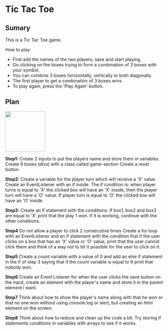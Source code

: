 # Tic Tac Toe

## Sumary

This is a Tic Tac Toe game.

How to play:

- First add the names of the two players, save and start playing.
- Go clicking on the boxes trying to form a combination of 3 boxes with your symbol.
- You can combine 3 boxes horizontally, vertically or both diagonally.
- The first player to get a combination of 3 boxes wins.
- To play again, press the 'Play Again' button.

## Plan

<img src="https://lucid.app/lucidchart/7436b5db-3070-4040-9047-23b42aa3a03e/edit?viewport_loc=620%2C417%2C692%2C293%2C0_0&invitationId=inv_bcf939ef-c822-470a-9f32-9ada6677014d" width="128">

**Step1:**
Create 2 inputs to put the players name and store them in variables.
Create 9 boxes (divs) with a class called game-section
Create a reset button 

**Step2:**
Create a variable for the player turn which will receive a 'X' value.
Create an EventListener with an if inside. 
The if condition is: when player turns is equal to 'X' the clicked box will have an 'X' inside, then the player turn will have a 'O' value. If player turn is equal to 'O' the clicked box will have an 'O' inside. 

**Step3:**
Create an if statement with the conditions:
If box1, box2 and box3 are equal to 'X' print that the play 1 won.
If it is working, continue with the other conditions.

**Step4**
Do not allow a player to click 2 consecutive times
Create a for loop with an EventListener and an if statement with the condition that if the user clicks on a box that has an 'X' value or 'O' value, print that the user cannot click there and think of a way not to let it possible for the user to click on it.

**Step5**
Create a count variable with a value of 0 and add an else if statement in the if of step 3 saying that if the count variable is equal to 9 print that nobody won.

**Step6**
Create an Event Listener for when the user clicks the save button on the input, create an element with the player's name and store it in the parent element I want.

**Step7**
Think about how to show the player's name along with that he won or that no one won without using console.log or alert, but creating an html element on the screen.

**Step8**
Think about how to reduce and clean up the code a bit. Try storing if statements conditions in variables with arrays to see if it works.
